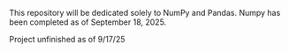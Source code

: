 This repository will be dedicated solely to NumPy and Pandas.
Numpy has been completed as of September 18, 2025.

Project unfinished as of 9/17/25
